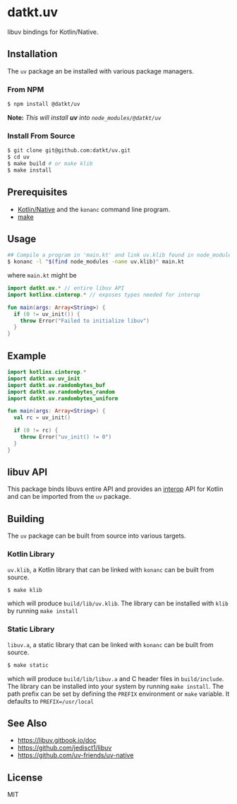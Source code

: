 datkt.uv
========

libuv bindings for Kotlin/Native.

## Installation

The `uv` package an be installed with various package managers.

### From NPM

```sh
$ npm install @datkt/uv
```

**Note:** *This will install **uv** into `node_modules/@datkt/uv`*

### Install From Source

```sh
$ git clone git@github.com:datkt/uv.git
$ cd uv
$ make build # or make klib
$ make install
```

## Prerequisites

* [Kotlin/Native](https://github.com/JetBrains/kotlin-native) and the
  `konanc` command line program.
* [make](https://www.gnu.org/software/make/)

## Usage

```sh
## Compile a program in 'main.kt' and link uv.klib found in node_modules
$ konanc -l "$(find node_modules -name uv.klib)" main.kt
```

where `main.kt` might be

```kotlin
import datkt.uv.* // entire libuv API
import kotlinx.cinterop.* // exposes types needed for interop

fun main(args: Array<String>) {
  if (0 != uv_init()) {
    throw Error("Failed to initialize libuv")
  }
}
````

## Example

```kotlin
import kotlinx.cinterop.*
import datkt.uv.uv_init
import datkt.uv.randombytes_buf
import datkt.uv.randombytes_random
import datkt.uv.randombytes_uniform

fun main(args: Array<String>) {
  val rc = uv_init()

  if (0 != rc) {
    throw Error("uv_init() != 0")
  }
}
```

## libuv API

This package binds libuvs entire API and provides an
[interop](https://github.com/JetBrains/kotlin-native/blob/master/INTEROP.md)
API for Kotlin and can be imported from the `uv` package.

## Building

The `uv` package can be built from source into various targets.

### Kotlin Library

`uv.klib`, a Kotlin library that can be linked with `konanc` can be
built from source.

```sh
$ make klib
```

which will produce `build/lib/uv.klib`. The library can be installed
with `klib` by running `make install`

### Static Library

`libuv.a`, a static library that can be linked with `konanc` can be
built from source.

```sh
$ make static
```

which will produce `build/lib/libuv.a` and C header files in
`build/include`. The library can be installed into your system by
running `make install`. The path prefix can be set by defining the
`PREFIX` environment or `make` variable. It defaults to
`PREFIX=/usr/local`

## See Also

* https://libuv.gitbook.io/doc
* https://github.com/jedisct1/libuv
* https://github.com/uv-friends/uv-native

## License

MIT
